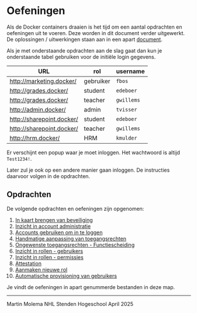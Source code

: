 # Oefeningen

Als de Docker containers draaien is het tijd om een aantal opdrachten en oefeningen uit te voeren. Deze worden in
dit document verder uitgewerkt. De oplossingen / uitwerkingen staan aan in een apart [document](Oplossingen.MD).

Als je met onderstaande opdrachten aan de slag gaat dan kun je onderstaande tabel gebruiken voor de initiële login
gegevens.

| URL                       | rol       | username   |
|---------------------------|-----------|------------|
| http://marketing.docker/  | gebruiker | `fbos`     | 
| http://grades.docker/     | student   | `edeboer`  |
| http://grades.docker/     | teacher   | `gwillems` |
| http://admin.docker/      | admin     | `tvisser`  |
| http://sharepoint.docker/ | student   | `edeboer`  |
| http://sharepoint.docker/ | teacher   | `gwillems` |
| http://hrm.docker/        | HRM       | `kmulder`  |

Er verschijnt een popup waar je moet inloggen. Het wachtwoord is altijd `Test1234!`.

Later zul je ook op een andere manier gaan inloggen. De instructies daarvoor volgen in de opdrachten.

## Opdrachten

De volgende opdrachten en oefeningen zijn opgenomen:

1. [In kaart brengen van beveiliging](./Oefening%2001.MD)
2. [Inzicht in account administratie](./Oefening%2002.MD)
3. [Accounts gebruiken om in te loggen](./Oefening%2003.MD)
4. [Handmatige aanpassing van toegangsrechten](./Oefening%2004.MD)
5. [Ongewenste toegangsrechten - Functiescheiding](./Oefening%2005.MD)
6. [Inzicht in rollen - gebruikers](./Oefening%2006.MD)
7. [Inzicht in rollen - permissies](./Oefening%2007.MD)
8. [Attestation](./Oefening%2008.MD)
9. [Aanmaken nieuwe rol](./Oefening%2009.MD)
10. [Automatische provisioning van gebruikers](./Oefening%2010.MD)

Je vindt de oefeningen in apart genummerde bestanden in deze map.

---

Martin Molema
NHL Stenden Hogeschool
April 2025